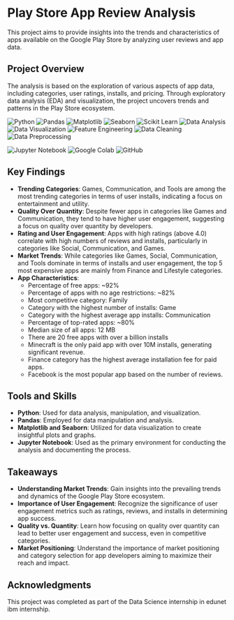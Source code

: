 # Play Store App Review Analysis

This project aims to provide insights into the trends and characteristics of apps available on the Google Play Store by analyzing user reviews and app data.
## Project Overview

The analysis is based on the exploration of various aspects of app data, including categories, user ratings, installs, and pricing. Through exploratory data analysis (EDA) and visualization, the project uncovers trends and patterns in the Play Store ecosystem.

<p>
    <img src="https://img.shields.io/badge/Skill-Python-blue" alt="Python" />
    <img src="https://img.shields.io/badge/Skill-Pandas-yellow" alt="Pandas" />
    <img src="https://img.shields.io/badge/Skill-Matplotlib-green" alt="Matplotlib" />
    <img src="https://img.shields.io/badge/Skill-Seaborn-orange" alt="Seaborn" />
    <img src="https://img.shields.io/badge/Skill-Scikit%20Learn-red" alt="Scikit Learn" />
    <img src="https://img.shields.io/badge/Skill-Data%20Analysis-lightgrey" alt="Data Analysis" />
    <img src="https://img.shields.io/badge/Skill-Data%20Visualization-blueviolet" alt="Data Visualization" />
    <img src="https://img.shields.io/badge/Skill-Feature%20Engineering-yellowgreen" alt="Feature Engineering" />
    <img src="https://img.shields.io/badge/Skill-Data%20Cleaning-lightblue" alt="Data Cleaning" />
    <img src="https://img.shields.io/badge/Skill-Data%20Preprocessing-orange" alt="Data Preprocessing" />
</p>

<p>
    <img src="https://img.shields.io/badge/Tool-Jupyter%20Notebook-red" alt="Jupyter Notebook" />
    <img src="https://img.shields.io/badge/Tool-Google%20Colab-yellowgreen" alt="Google Colab" />
    <img src="https://img.shields.io/badge/Tool-GitHub-lightgrey" alt="GitHub" />
</p>


## Key Findings

- **Trending Categories**: Games, Communication, and Tools are among the most trending categories in terms of user installs, indicating a focus on entertainment and utility.
- **Quality Over Quantity**: Despite fewer apps in categories like Games and Communication, they tend to have higher user engagement, suggesting a focus on quality over quantity by developers.
- **Rating and User Engagement**: Apps with high ratings (above 4.0) correlate with high numbers of reviews and installs, particularly in categories like Social, Communication, and Games.
- **Market Trends**: While categories like Games, Social, Communication, and Tools dominate in terms of installs and user engagement, the top 5 most expensive apps are mainly from Finance and Lifestyle categories.
- **App Characteristics**:
    - Percentage of free apps: ~92%
    - Percentage of apps with no age restrictions: ~82%
    - Most competitive category: Family
    - Category with the highest number of installs: Game
    - Category with the highest average app installs: Communication
    - Percentage of top-rated apps: ~80%
    - Median size of all apps: 12 MB
    - There are 20 free apps with over a billion installs
    - Minecraft is the only paid app with over 10M installs, generating significant revenue.
    - Finance category has the highest average installation fee for paid apps.
    - Facebook is the most popular app based on the number of reviews.

## Tools and Skills

- **Python**: Used for data analysis, manipulation, and visualization.
- **Pandas**: Employed for data manipulation and analysis.
- **Matplotlib and Seaborn**: Utilized for data visualization to create insightful plots and graphs.
- **Jupyter Notebook**: Used as the primary environment for conducting the analysis and documenting the process.

## Takeaways

- **Understanding Market Trends**: Gain insights into the prevailing trends and dynamics of the Google Play Store ecosystem.
- **Importance of User Engagement**: Recognize the significance of user engagement metrics such as ratings, reviews, and installs in determining app success.
- **Quality vs. Quantity**: Learn how focusing on quality over quantity can lead to better user engagement and success, even in competitive categories.
- **Market Positioning**: Understand the importance of market positioning and category selection for app developers aiming to maximize their reach and impact.

## Acknowledgments

This project was completed as part of the Data Science internship in edunet ibm internship.
